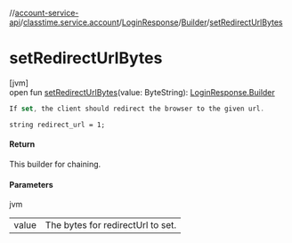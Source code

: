 //[account-service-api](../../../../index.md)/[classtime.service.account](../../index.md)/[LoginResponse](../index.md)/[Builder](index.md)/[setRedirectUrlBytes](set-redirect-url-bytes.md)

# setRedirectUrlBytes

[jvm]\
open fun [setRedirectUrlBytes](set-redirect-url-bytes.md)(value: ByteString): [LoginResponse.Builder](index.md)

```kotlin
If set, the client should redirect the browser to the given url.

```
`string redirect_url = 1;`

#### Return

This builder for chaining.

#### Parameters

jvm

| | |
|---|---|
| value | The bytes for redirectUrl to set. |
